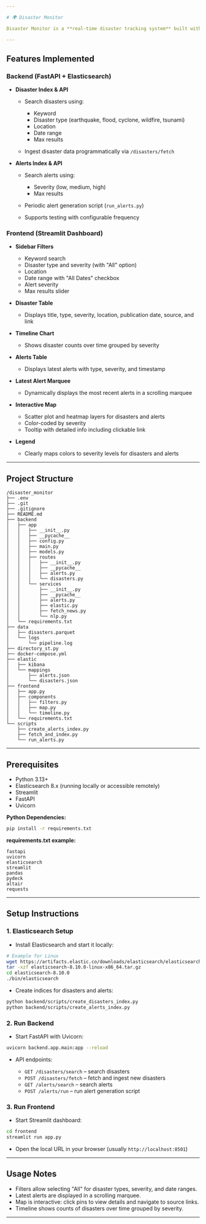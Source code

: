 ```yaml
---

# 🌍 Disaster Monitor

Disaster Monitor is a **real-time disaster tracking system** built with **FastAPI**, **Elasticsearch**, and **Streamlit**. It allows users to **search, filter, visualize, and monitor natural disasters** and alerts across locations, providing an interactive dashboard for data exploration.

---
```


## **Features Implemented**

### **Backend (FastAPI + Elasticsearch)**

* **Disaster Index & API**

  * Search disasters using:

    * Keyword
    * Disaster type (earthquake, flood, cyclone, wildfire, tsunami)
    * Location
    * Date range
    * Max results
  * Ingest disaster data programmatically via `/disasters/fetch`
* **Alerts Index & API**

  * Search alerts using:

    * Severity (low, medium, high)
    * Max results
  * Periodic alert generation script (`run_alerts.py`)
  * Supports testing with configurable frequency

### **Frontend (Streamlit Dashboard)**

* **Sidebar Filters**

  * Keyword search
  * Disaster type and severity (with "All" option)
  * Location
  * Date range with "All Dates" checkbox
  * Alert severity
  * Max results slider
* **Disaster Table**

  * Displays title, type, severity, location, publication date, source, and link
* **Timeline Chart**

  * Shows disaster counts over time grouped by severity
* **Alerts Table**

  * Displays latest alerts with type, severity, and timestamp
* **Latest Alert Marquee**

  * Dynamically displays the most recent alerts in a scrolling marquee
* **Interactive Map**

  * Scatter plot and heatmap layers for disasters and alerts
  * Color-coded by severity
  * Tooltip with detailed info including clickable link
* **Legend**

  * Clearly maps colors to severity levels for disasters and alerts

---

## **Project Structure**

```
/disaster_monitor
├── .env
├── .git
├── .gitignore
├── README.md
├── backend
│   ├── app
│   │   ├── __init__.py
│   │   ├── __pycache__
│   │   ├── config.py
│   │   ├── main.py
│   │   ├── models.py
│   │   ├── routes
│   │   │   ├── __init__.py
│   │   │   ├── __pycache__
│   │   │   ├── alerts.py
│   │   │   └── disasters.py
│   │   └── services
│   │       ├── __init__.py
│   │       ├── __pycache__
│   │       ├── alerts.py
│   │       ├── elastic.py
│   │       ├── fetch_news.py
│   │       └── nlp.py
│   └── requirements.txt
├── data
│   ├── disasters.parquet
│   └── logs
│       └── pipeline.log
├── directory_st.py
├── docker-compose.yml
├── elastic
│   ├── kibana
│   └── mappings
│       ├── alerts.json
│       └── disasters.json
├── frontend
│   ├── app.py
│   ├── components
│   │   ├── filters.py
│   │   ├── map.py
│   │   └── timeline.py
│   └── requirements.txt
└── scripts
    ├── create_alerts_index.py
    ├── fetch_and_index.py
    └── run_alerts.py
```

---

## **Prerequisites**

* Python 3.13+
* Elasticsearch 8.x (running locally or accessible remotely)
* Streamlit
* FastAPI
* Uvicorn

**Python Dependencies:**

```bash
pip install -r requirements.txt
```

**requirements.txt example:**

```
fastapi
uvicorn
elasticsearch
streamlit
pandas
pydeck
altair
requests
```

---

## **Setup Instructions**

### **1. Elasticsearch Setup**

* Install Elasticsearch and start it locally:

```bash
# Example for Linux
wget https://artifacts.elastic.co/downloads/elasticsearch/elasticsearch-8.10.0-linux-x86_64.tar.gz
tar -xzf elasticsearch-8.10.0-linux-x86_64.tar.gz
cd elasticsearch-8.10.0
./bin/elasticsearch
```

* Create indices for disasters and alerts:

```bash
python backend/scripts/create_disasters_index.py
python backend/scripts/create_alerts_index.py
```

### **2. Run Backend**

* Start FastAPI with Uvicorn:

```bash
uvicorn backend.app.main:app --reload
```

* API endpoints:

  * `GET /disasters/search` – search disasters
  * `POST /disasters/fetch` – fetch and ingest new disasters
  * `GET /alerts/search` – search alerts
  * `POST /alerts/run` – run alert generation script

### **3. Run Frontend**

* Start Streamlit dashboard:

```bash
cd frontend
streamlit run app.py
```

* Open the local URL in your browser (usually `http://localhost:8501`)

---

## **Usage Notes**

* Filters allow selecting "All" for disaster types, severity, and date ranges.
* Latest alerts are displayed in a scrolling marquee.
* Map is interactive: click pins to view details and navigate to source links.
* Timeline shows counts of disasters over time grouped by severity.

---
